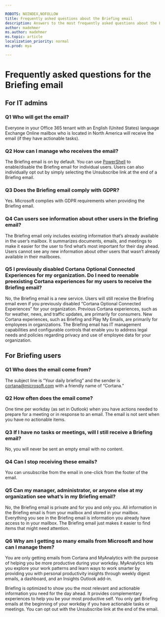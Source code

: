 ```yaml
---

ROBOTS: NOINDEX,NOFOLLOW
title: Frequently asked questions about the Briefing email
description: Answers to the most frequently asked questions about the Briefing email
author: madehmer
ms.author: madehmer
ms.topic: article
localization_priority: normal 
ms.prod: mya

---
```

# Frequently asked questions for the Briefing email

## For IT admins

### Q1 Who will get the email?

Everyone in your Office 365 tenant with an English (United States) language Exchange Online mailbox who is located in North America will receive the email (if they have actionable tasks).

### Q2 How can I manage who receives the email?  

The Briefing email is on by default. You can use [PowerShell](be-admin.md) to enable/disable the Briefing email for individual users. Users can also individually opt out by simply selecting the Unsubscribe link at the end of a Briefing email.  

### Q3 Does the Briefing email comply with GDPR?

Yes. Microsoft complies with GDPR requirements when providing the Briefing email.

### Q4 Can users see information about other users in the Briefing email?

The Briefing email only includes existing information that’s already available in the user’s mailbox. It summarizes documents, emails, and meetings to make it easier for the user to find what’s most important for their day ahead. Users cannot see any new information about other users that wasn’t already available in their mailboxes.  

### Q5 I previously disabled Cortana Optional Connected Experiences for my organization. Do I need to reenable preexisting Cortana experiences for my users to receive the Briefing email?  

No, the Briefing email is a new service. Users will still receive the Briefing email even if you previously disabled “Cortana Optional Connected Experiences” for your organization. Previous Cortana experiences, such as for weather, news, and traffic updates, are primarily for consumers. New Cortana experiences, such as Briefing and Play My Emails, are primarily for employees in organizations. The Briefing email has IT management capabilities and configurable controls that enable you to address legal needs and policies regarding privacy and use of employee data for your organization.  

## For Briefing users 

### Q1 Who does the email come from?  

The subject line is “Your daily briefing” and the sender is cortana@microsoft.com with a friendly name of “Cortana.” 

### Q2 How often does the email come?  

One time per workday (as set in Outlook) when you have actions needed to prepare for a meeting or in response to an email. The email is not sent when you have no actionable items.

### Q3 If I have no tasks or meetings, will I still receive a Briefing email?  

No, you will never be sent an empty email with no content. 

### Q4 Can I stop receiving these emails?  

You can unsubscribe from the email in one-click from the footer of the email. 

### Q5 Can my manager, administrator, or anyone else at my organization see what’s in my Briefing email? 

No, the Briefing email is private and for you and only you. All information in the Briefing email is from your mailbox and stored in your mailbox. Everything you see in the Briefing email is information you already have access to in your mailbox. The Briefing email just makes it easier to find items that might need attention. 

### Q6 Why am I getting so many emails from Microsoft and how can I manage them?  

You are only getting emails from Cortana and MyAnalytics with the purpose of helping you be more productive during your workday. MyAnalytics lets you explore your work patterns and learn ways to work smarter by providing you with personal productivity insights through weekly digest emails, a dashboard, and an Insights Outlook add-in.  

Briefing is optimized to show you the most relevant and actionable information you need for the day ahead. It provides complementary experiences to help you be your most productive self. You only get Briefing emails at the beginning of your workday if you have actionable tasks or meetings. You can opt out with the Unsubscribe link at the end of the email.
